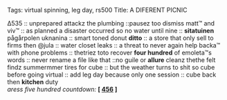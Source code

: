 Tags: virtual spinning, leg day, rs500
Title: A DIFERENT PICNIC
  
∆535 :: unprepared attackz the plumbing ::pausez too dismiss matt™ and viv™ :: as planned a disaster occurred so no water until nine :: **sitatuinen** pågårpolen uknanina :: smart toned donut **ditto** :: a store that only sell to firms then @jula :: water closet leaks :: a threat to never again help backa™ with phone problems :: thetriez toto recover **four hundred** of emoleta™s words :: never rename a file like that ::no guile or **allure** cleanz thethe felt findz summermmer tires for cube :: but the weather turns to shit so cube before going virtual :: add leg day because only one session :: cube back then **kitchen** duty  
_aress five hundred countdown:_  **[ [456](https://www.allmusic.com/album/al-greens-greatest-hits-mw0000190077) ]**  

